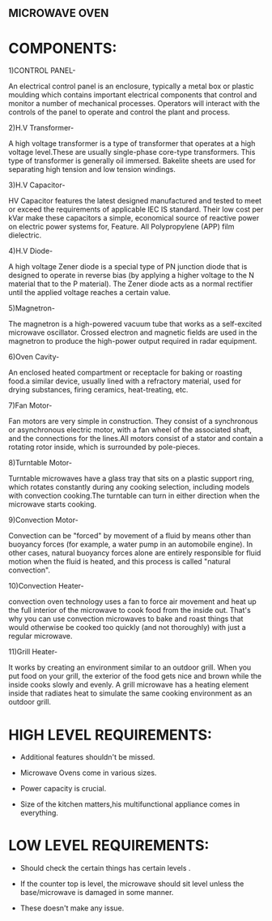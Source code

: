 ## MICROWAVE OVEN

# COMPONENTS:

 1)CONTROL PANEL-

An electrical control panel is an enclosure, typically a metal box or plastic moulding which contains important electrical components that control and monitor a number of mechanical processes. Operators will interact with the controls of the panel to operate and control the plant and process.

 2)H.V Transformer-

A high voltage transformer is a type of transformer that operates at a high voltage level.These are usually single-phase core-type transformers. This type of transformer is generally oil immersed. Bakelite sheets are used for separating high tension and low tension windings.

 3)H.V Capacitor-

HV Capacitor features the latest designed manufactured and tested to meet or exceed the requirements of applicable IEC IS standard. Their low cost per kVar make these capacitors a simple, economical source of reactive power on electric power systems for, Feature. All Polypropylene (APP) film dielectric.

 4)H.V Diode-

A high voltage Zener diode is a special type of PN junction diode that is designed to operate in reverse bias (by applying a higher voltage to the N material that to the P material). The Zener diode acts as a normal rectifier until the applied voltage reaches a certain value.

 5)Magnetron-

The magnetron is a high-powered vacuum tube that works as a self-excited microwave oscillator. Crossed electron and magnetic fields are used in the magnetron to produce the high-power output required in radar equipment.

 6)Oven Cavity-

An enclosed heated compartment or receptacle for baking or roasting food.a similar device, usually lined with a refractory material, used for drying substances, firing ceramics, heat-treating, etc. 

 7)Fan Motor-

Fan motors are very simple in construction. They consist of a synchronous or asynchronous electric motor, with a fan wheel of the associated shaft, and the connections for the lines.All motors consist of a stator and contain a rotating rotor inside, which is surrounded by pole-pieces.

 8)Turntable Motor-

Turntable microwaves have a glass tray that sits on a plastic support ring, which rotates constantly during any cooking selection, including models with convection cooking.The turntable can turn in either direction when the microwave starts cooking.

 9)Convection Motor-

Convection can be "forced" by movement of a fluid by means other than buoyancy forces (for example, a water pump in an automobile engine). In other cases, natural buoyancy forces alone are entirely responsible for fluid motion when the fluid is heated, and this process is called "natural convection".

10)Convection Heater-

convection oven technology uses a fan to force air movement and heat up the full interior of the microwave to cook food from the inside out. That's why you can use convection microwaves to bake and roast things that would otherwise be cooked too quickly (and not thoroughly) with just a regular microwave.

11)Grill Heater-

It works by creating an environment similar to an outdoor grill. When you put food on your grill, the exterior of the food gets nice and brown while the inside cooks slowly and evenly. A grill microwave has a heating element inside that radiates heat to simulate the same cooking environment as an outdoor grill.

# HIGH LEVEL REQUIREMENTS:

* Additional features shouldn't be missed.

* Microwave Ovens come in various sizes.

* Power capacity is crucial.

* Size of the kitchen matters,his multifunctional appliance comes in everything.



# LOW LEVEL REQUIREMENTS:

* Should check the certain things has certain levels .

* If the counter top is level, the microwave should sit level unless the base/microwave is damaged in some manner.

* These doesn't make any issue.


